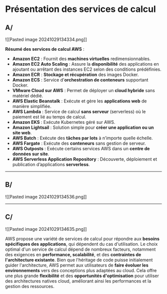 # Présentation des services de calcul


## A/
![[Pasted image 20241029134334.png]]


**Résumé des services de calcul AWS** :

- **Amazon EC2** : Fournit des **machines virtuelles** redimensionnables.
- **Amazon EC2 Auto Scaling** : Assure la **disponibilité** des applications en ajoutant ou arrêtant des instances EC2 selon des conditions prédéfinies.
- **Amazon ECR** : **Stockage et récupération** des images Docker.
- **Amazon ECS** : Service d'**orchestration de conteneurs** supportant Docker.
- **VMware Cloud sur AWS** : Permet de déployer un **cloud hybride** sans matériel dédié.
- **AWS Elastic Beanstalk** : Exécute et gère les **applications web** de manière simplifiée.
- **AWS Lambda** : Service de calcul **sans serveur** (serverless) où le paiement est lié au temps de calcul.
- **Amazon EKS** : Exécute Kubernetes géré sur AWS.
- **Amazon Lightsail** : Solution simple pour **créer une application ou un site web**.
- **AWS Batch** : Exécute des **tâches par lots** à n’importe quelle échelle.
- **AWS Fargate** : Exécute des **conteneurs** sans gestion de serveur.
- **AWS Outposts** : Exécute certains services AWS dans un **centre de données sur site**.
- **AWS Serverless Application Repository** : Découverte, déploiement et publication d’applications **serverless**.





--------------------------------------------------------------------------




## B/

![[Pasted image 20241029134536.png]]



--------------------------------------------------------------------------



## C/

![[Pasted image 20241029134635.png]]

AWS propose une variété de services de calcul pour répondre aux **besoins spécifiques des applications**, qui dépendent du cas d'utilisation. Le choix optimal d'un service de calcul dépend de nombreux facteurs, notamment des exigences en **performance, scalabilité**, et des **contraintes de l'architecture existante**. Bien que l'héritage de code puisse initialement guider l'architecture, AWS permet aux utilisateurs de **faire évoluer les environnements** vers des conceptions plus adaptées au cloud. Cela offre une plus grande **flexibilité** et des **opportunités d'optimisation** pour utiliser des architectures natives cloud, améliorant ainsi les performances et la gestion des ressources.



